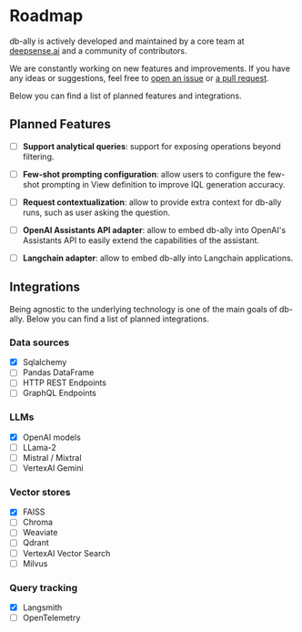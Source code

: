 # Roadmap

db-ally is actively developed and maintained by a core team at [deepsense.ai](https://deepsense.ai) and a community of contributors.

We are constantly working on new features and improvements.
If you have any ideas or suggestions, feel free to [open an issue](https://github.com/deepsense-ai/db-ally/issues) or [a pull request](https://github.com/deepsense-ai/db-ally/pulls).

Below you can find a list of planned features and integrations.

## Planned Features

- [ ] **Support analytical queries**: support for exposing operations beyond filtering.
- [ ] **Few-shot prompting configuration**: allow users to configure the few-shot prompting in View definition to
    improve IQL generation accuracy.
- [ ] **Request contextualization**: allow to provide extra context for db-ally runs, such as user asking the question.
- [ ] **OpenAI Assistants API adapter**: allow to embed db-ally into OpenAI's Assistants API to easily extend the
    capabilities of the assistant.
- [ ] **Langchain adapter**: allow to embed db-ally into Langchain applications.


## Integrations

Being agnostic to the underlying technology is one of the main goals of db-ally.
Below you can find a list of planned integrations.

### Data sources

- [x] Sqlalchemy
- [ ] Pandas DataFrame
- [ ] HTTP REST Endpoints
- [ ] GraphQL Endpoints

### LLMs

- [x] OpenAI models
- [ ] LLama-2
- [ ] Mistral / Mixtral
- [ ] VertexAI Gemini

### Vector stores

- [x] FAISS
- [ ] Chroma
- [ ] Weaviate
- [ ] Qdrant
- [ ] VertexAI Vector Search
- [ ] Milvus

### Query tracking

- [x] Langsmith
- [ ] OpenTelemetry
